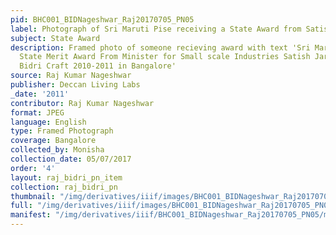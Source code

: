 ```yaml
---
pid: BHC001_BIDNageshwar_Raj20170705_PN05
label: Photograph of Sri Maruti Pise receiving a State Award from Satish Jarkiholi
subject: State Award
description: Framed photo of someone recieving award with text 'Sri Maruti Pise recieving
  State Merit Award From Minister for Small scale Industries Satish Jarkiholi for
  Bidri Craft 2010-2011 in Bangalore'
source: Raj Kumar Nageshwar
publisher: Deccan Living Labs
_date: '2011'
contributor: Raj Kumar Nageshwar
format: JPEG
language: English
type: Framed Photograph
coverage: Bangalore
collected_by: Monisha
collection_date: 05/07/2017
order: '4'
layout: raj_bidri_pn_item
collection: raj_bidri_pn
thumbnail: "/img/derivatives/iiif/images/BHC001_BIDNageshwar_Raj20170705_PN05/full/250,/0/default.jpg"
full: "/img/derivatives/iiif/images/BHC001_BIDNageshwar_Raj20170705_PN05/full/1140,/0/default.jpg"
manifest: "/img/derivatives/iiif/BHC001_BIDNageshwar_Raj20170705_PN05/manifest.json"
---
```

